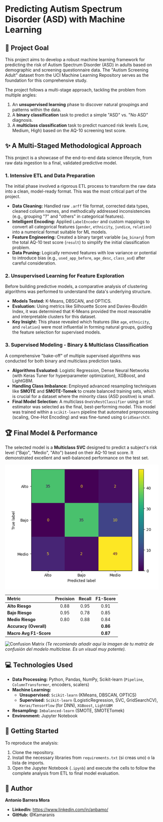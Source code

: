 # Predicting Autism Spectrum Disorder (ASD) with Machine Learning

## 📄 Project Goal

This project aims to develop a robust machine learning framework for predicting the risk of Autism Spectrum Disorder (ASD) in adults based on demographic and screening questionnaire data. The "Autism Screening Adult" dataset from the UCI Machine Learning Repository serves as the foundation for this comprehensive study.

The project follows a multi-stage approach, tackling the problem from multiple angles:
1.  An **unsupervised learning** phase to discover natural groupings and patterns within the data.
2.  A **binary classification** task to predict a simple "ASD" vs. "No ASD" diagnosis.
3.  A **multiclass classification** task to predict nuanced risk levels (Low, Medium, High) based on the AQ-10 screening test score.

## ✨ A Multi-Staged Methodological Approach

This project is a showcase of the end-to-end data science lifecycle, from raw data ingestion to a final, validated predictive model.

### 1. Intensive ETL and Data Preparation

The initial phase involved a rigorous ETL process to transform the raw data into a clean, model-ready format. This was the most critical part of the project.
*   **Data Cleaning:** Handled raw `.arff` file format, corrected data types, cleaned column names, and methodically addressed inconsistencies (e.g., grouping "?" and "others" in categorical features).
*   **Intelligent Encoding:** Applied `LabelEncoder` and custom mappings to convert all categorical features (`gender`, `ethnicity`, `jundice`, `relation`) into a numerical format suitable for ML models.
*   **Feature Engineering:** Created a binary target variable (`aq_binary`) from the total AQ-10 test score (`result`) to simplify the initial classification problem.
*   **Data Pruning:** Logically removed features with low variance or potential to introduce bias (e.g., `used_app_before`, `age_desc`, `class_asd`) after careful consideration.

### 2. Unsupervised Learning for Feature Exploration

Before building predictive models, a comparative analysis of clustering algorithms was performed to understand the data's underlying structure.
*   **Models Tested:** K-Means, DBSCAN, and OPTICS.
*   **Evaluation:** Using metrics like Silhouette Score and Davies-Bouldin Index, it was determined that K-Means provided the most reasonable and interpretable clusters for this dataset.
*   **Key Insight:** This phase revealed which features (like `age`, `ethnicity`, and `relation`) were most influential in forming natural groups, guiding the feature selection for supervised models.

### 3. Supervised Modeling - Binary & Multiclass Classification

A comprehensive "bake-off" of multiple supervised algorithms was conducted for both binary and multiclass prediction tasks.
*   **Algorithms Evaluated:** Logistic Regression, Dense Neural Networks (with Keras Tuner for hyperparameter optimization), XGBoost, and LightGBM.
*   **Handling Class Imbalance:** Employed advanced resampling techniques like **SMOTE** and **SMOTE-Tomek** to create balanced training sets, which is crucial for a dataset where the minority class (ASD positive) is small.
*   **Final Model Selection:** A multiclass `OneVsRestClassifier` using an `SVC` estimator was selected as the final, best-performing model. This model was trained within a `scikit-learn` pipeline that automated preprocessing (scaling, One-Hot Encoding) and was fine-tuned using `GridSearchCV`.

## 🏆 Final Model & Performance

The selected model is a **Multiclass SVC** designed to predict a subject's risk level ("Bajo", "Medio", "Alto") based on their AQ-10 test score. It demonstrated excellent and well-balanced performance on the test set.

![alt text](image.png)

| Metric | Precision | Recall | F1-Score |
| :--- | :---: | :---: | :---: |
| **Alto Riesgo** | 0.88 | 0.95 | 0.91 |
| **Bajo Riesgo** | 0.95 | 0.78 | 0.85 |
| **Medio Riesgo**| 0.80 | 0.88 | 0.84 |
| **Accuracy (Overall)** | | | **0.86** |
| **Macro Avg F1-Score**| | | **0.87** |

![Confusion Matrix](img/confusion_matrix.png)
*(Te recomiendo añadir aquí la imagen de tu matriz de confusión del modelo multiclase. Es un visual muy potente).*

## 💻 Technologies Used

*   **Data Processing:** Python, Pandas, NumPy, Scikit-learn (`Pipeline`, `ColumnTransformer`, encoders, scalers)
*   **Machine Learning:**
    *   **Unsupervised:** `Scikit-learn` (KMeans, DBSCAN, OPTICS)
    *   **Supervised:** `Scikit-learn` (LogisticRegression, SVC, GridSearchCV), `Keras/TensorFlow` (for DNN), `XGBoost`, `LightGBM`
*   **Resampling:** `Imbalanced-learn` (SMOTE, SMOTETomek)
*   **Environment:** Jupyter Notebook

## 🚀 Getting Started

To reproduce the analysis:
1.  Clone the repository.
2.  Install the necessary libraries from `requirements.txt` (si creas uno) o la lista de imports.
3.  Open the Jupyter Notebook (`.ipynb`) and execute the cells to follow the complete analysis from ETL to final model evaluation.

## 👤 Author

**Antonio Barrera Mora**

*   **LinkedIn:** https://www.linkedin.com/in/anbamo/
*   **GitHub:** @Kamaranis